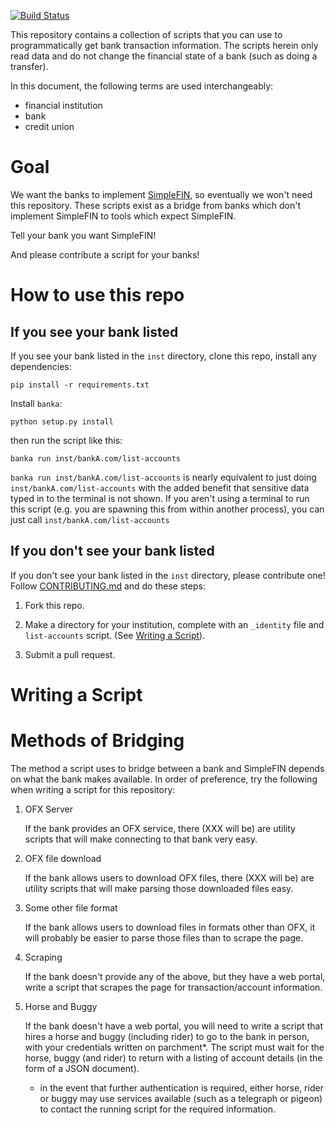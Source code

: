 <!--
Copyright (c) The SimpleFIN Team
See LICENSE for details.
-->
[![Build Status](https://travis-ci.org/simplefin/bank-access.png)](https://travis-ci.org/simplefin/bank-access)

This repository contains a collection of scripts that you can use to
programmatically get bank transaction information.  The scripts herein only
read data and do not change the financial state of a bank (such as doing a
transfer).

In this document, the following terms are used interchangeably:

- financial institution
- bank
- credit union



# Goal #

We want the banks to implement [SimpleFIN](http://simplefin.org),
so eventually we won't need this repository.  These scripts exist as a bridge
from banks which don't implement SimpleFIN to tools which expect SimpleFIN.  

Tell your bank you want SimpleFIN!

And please contribute a script for your banks!



# How to use this repo #

## If you see your bank listed ##

If you see your bank listed in the `inst` directory, clone this repo,
install any dependencies:

    pip install -r requirements.txt

Install `banka`:

    python setup.py install

then run the script like this:

    banka run inst/bankA.com/list-accounts

`banka run inst/bankA.com/list-accounts` is nearly equivalent to just doing
`inst/bankA.com/list-accounts` with the added benefit that sensitive data typed
in to the terminal is not shown.  If you aren't using a terminal to run this
script (e.g. you are spawning this from within another process), you can just
call `inst/bankA.com/list-accounts`


## If you don't see your bank listed ##

If you don't see your bank listed in the `inst` directory, please contribute
one!  Follow [CONTRIBUTING.md](CONTRIBUTING.md) and do these steps:

1. Fork this repo.

2. Make a directory for your institution, complete with an `_identity` file
   and `list-accounts` script. (See [Writing a Script](#writing-a-script)).

3. Submit a pull request.


# Writing a Script #



# Methods of Bridging #

The method a script uses to bridge between a bank and SimpleFIN depends on
what the bank makes available.  In order of preference, try the following when
writing a script for this repository:

1. OFX Server

   If the bank provides an OFX service, there (XXX will be) are utility scripts
   that will make connecting to that bank very easy.

2. OFX file download

   If the bank allows users to download OFX files, there (XXX will be) are
   utility scripts that will make parsing those downloaded files easy.

3. Some other file format

   If the bank allows users to download files in formats other than OFX,
   it will probably be easier to parse those files than to scrape the page.

4. Scraping

   If the bank doesn't provide any of the above, but they have a web portal,
   write a script that scrapes the page for transaction/account information.

5. Horse and Buggy

   If the bank doesn't have a web portal, you will need to write a script that
   hires a horse and buggy (including rider) to go to the bank in person, with
   your credentials written on parchment*.  The script must wait for the horse,
   buggy (and rider) to return with a listing of account details (in the form
   of a JSON document).

   * in the event that further authentication is required, either horse, rider
   or buggy may use services available (such as a telegraph or pigeon) to
   contact the running script for the required information.


